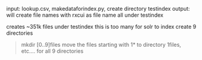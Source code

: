input: lookup.csv, makedataforindex.py, create directory testindex
output: will create file names with rxcui as file name all under testindex

creates ~351k files under testindex
this is too many for solr to index
create 9 directories 

> mkdir [0..9]files
move the files starting with 1* to directory 1files, etc.... for all 9 directories

